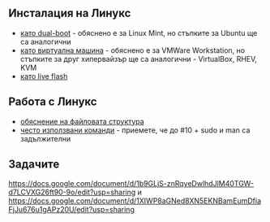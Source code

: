 ## Инсталация на Линукс
* [като dual-boot](https://itsfoss.com/guide-install-linux-mint-16-dual-boot-windows/) - обяснено е за Linux Mint, но стъпките за Ubuntu ще са аналогични
* [като виртуална машина](https://www.makeuseof.com/tag/install-linux-windows-vmware-virtual-machine/) - обяснено е за VMWare Workstation, но стъпките за друг хипервайзър ще са аналогични - VirtualBox, RHEV, KVM
* [като live flash](https://ubuntu.com/tutorials/create-a-usb-stick-on-windows#1-overview)

## Работа с Линукс
* [обяснение на файловата структура](https://www.geeksforgeeks.org/linux-file-hierarchy-structure/)
* [често използвани команди](https://www.hostinger.com/tutorials/linux-commands) - приемете, че до #10 + sudo и man са задължителни

## Задачите
https://docs.google.com/document/d/1b9GLjS-znRqyeDwlhdJlM40TGW-d7LCVXG26ft90-9o/edit?usp=sharing и https://docs.google.com/document/d/1XIWP8aGNed8XN5EKNBamEumDfiaFjJu676u1gAPz20U/edit?usp=sharing
